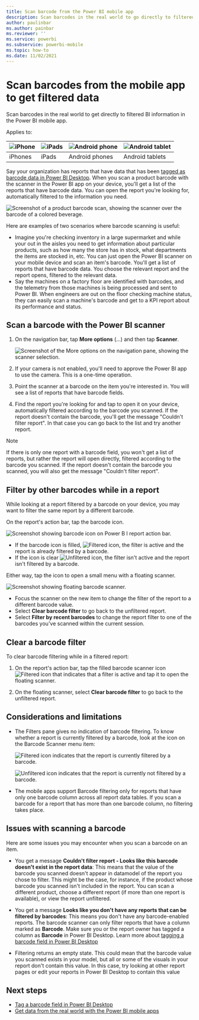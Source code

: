 ```yaml
---
title: Scan barcode from the Power BI mobile app
description: Scan barcodes in the real world to go directly to filtered BI information in the Power BI mobile app.
author: paulinbar
ms.author: painbar
ms.reviewer: ''
ms.service: powerbi
ms.subservice: powerbi-mobile
ms.topic: how-to
ms.date: 11/02/2021
---
```

# Scan barcodes from the mobile app to get filtered data 
Scan barcodes in the real world to get directly to filtered BI information in the Power BI mobile app.

Applies to:

| ![iPhone](./media/mobile-apps-qr-code/ios-logo-40-px.png) | ![iPads](./media/mobile-apps-qr-code/ios-logo-40-px.png) | ![Android phone](././media/mobile-apps-qr-code/android-logo-40-px.png) | ![Android tablet](././media/mobile-apps-qr-code/android-logo-40-px.png) |
|:--- |:--- |:--- |:--- |
|iPhones |iPads |Android phones |Android tablets |

Say your organization has reports that have data that has been [tagged as barcode data in Power BI Desktop](../../transform-model/desktop-mobile-barcodes.md). When you scan a product barcode with the scanner in the Power BI app on your device, you'll get a list of the reports that have barcode data. You can open the report you're looking for, automatically filtered to the information you need.

![Screenshot of a product barcode scan, showing the scanner over the barcode of a colored beverage.](media/mobile-apps-scan-barcode-iphone/power-bi-barcode-scanner.png)

Here are examples of two scenarios where barcode scanning is useful:
* Imagine you're checking inventory in a large supermarket and while your out in the aisles you need to get information about particular products, such as how many the store has in stock, what departments the items are stocked in, etc. You can just open the Power BI scanner on your mobile device and scan an item's barcode. You'll get a list of reports that have barcode data. You choose the relevant report and the report opens, filtered to the relevant data.
* Say the machines on a factory floor are identified with barcodes, and the telemetry from those machines is being processed and sent to Power BI. When engineers are out on the floor checking machine status, they can easily scan a machine's barcode and get to a KPI report about its performance and status.

## Scan a barcode with the Power BI scanner
1. On the navigation bar, tap **More options** (...) and then tap **Scanner**.

    ![Screenshot of the More options on the navigation pane, showing the scanner selection.](media/mobile-apps-scan-barcode-iphone/power-bi-camera.png)

1. If your camera is not enabled, you'll need to approve the Power BI app to use the camera. This is a one-time operation. 
1. Point the scanner at a barcode on the item you're interested in. You will see a list of reports that have barcode fields.
1. Find the report you're looking for and tap to open it on your device, automatically filtered according to the barcode you scanned. If the report doesn't contain the barcode, you'll get the message "Couldn't filter report". In that case you can go back to the list and try another report.
    
>[!NOTE]
>If there is only one report with a barcode field, you won't get a list of reports, but rather the report will open directly, filtered according to the barcode you scanned. If the report doesn't contain the barcode you scanned, you will also get the message "Couldn't filter report".

## Filter by other barcodes while in a report
While looking at a report filtered by a barcode on your device, you may want to filter the same report by a different barcode.

On the report's action bar, tap the barcode icon.

![Screenshot showing barcode icon on Power B I report action bar.](media/mobile-apps-scan-barcode-iphone/power-bi-barcode-icon-on-report-action-bar.png)

* If the barcode icon is filled, ![Filtered icon](media/mobile-apps-scan-barcode-iphone/power-bi-barcode-filtered-icon-black.png), the filter is active and the report is already filtered by a barcode. 
* If the icon is clear ![Unfiltered icon](media/mobile-apps-scan-barcode-iphone/power-bi-barcode-unfiltered-icon.png), the filter isn't active and the report isn't filtered by a barcode. 

Either way, tap the icon to open a small menu with a floating scanner.

![Screenshot showing floating barcode scanner.](media/mobile-apps-scan-barcode-iphone/power-bi-floating-scanner.png)

* Focus the scanner on the new item to change the filter of the report to a different barcode value. 
* Select **Clear barcode filter** to go back to the unfiltered report.
* Select **Filter by recent barcodes** to change the report filter to one of the barcodes you've scanned within the current session.

## Clear a barcode filter
To clear barcode filtering while in a filtered report:
1. On the report's action bar, tap the filled barcode scanner icon ![Filtered icon](media/mobile-apps-scan-barcode-iphone/power-bi-barcode-filtered-icon-black.png) that indicates that a filter is active and tap it to open the floating scanner.

1. On the floating scanner, select **Clear barcode filter** to go back to the unfiltered report.

## Considerations and limitations

* The Filters pane gives no indication of barcode filtering. To know whether a report is currently filtered by a barcode, look at the icon on the Barcode Scanner menu item:

    ![Filtered icon](media/mobile-apps-scan-barcode-iphone/power-bi-barcode-filtered-icon-black.png) indicates that the report is currently filtered by a barcode.
    
    ![Unfiltered icon](media/mobile-apps-scan-barcode-iphone/power-bi-barcode-unfiltered-icon.png) indicates that the report is currently not filtered by a barcode. 
* The mobile apps support Barcode filtering only for reports that have only one barcode column across all report data tables. If you scan a barcode for a report that has more than one barcode column, no filtering takes place.

## Issues with scanning a barcode
Here are some issues you may encounter when you scan a barcode on an item.

* You get a message **Couldn't filter report - Looks like this barcode doesn't exist in the report data**: This means that the value of the barcode you scanned doesn't appear in datamodel of the report you chose to filter. This might be the case, for instance, if the product whose barcode you scanned isn't included in the report. You can scan a different product, choose a different report (if more than one report is available), or view the report unfiltered.

* You get a message **Looks like you don't have any reports that can be filtered by barcodes**: This means you don't have any barcode-enabled reports. The barcode scanner can only filter reports that have a column marked as **Barcode**. Make sure you or the report owner has tagged a column as **Barcode** in Power BI Desktop. Learn more about [tagging a barcode field in Power BI Desktop](../../transform-model/desktop-mobile-barcodes.md)

* Filtering returns an empty state. This could mean that the barcode value you scanned exists in your model, but all or some of the visuals in your report don't contain this value. In this case, try looking at other report pages or edit your reports in Power BI Desktop to contain this value 

## Next steps
* [Tag a barcode field in Power BI Desktop](../../transform-model/desktop-mobile-barcodes.md)
* [Get data from the real world with the Power BI mobile apps](mobile-apps-data-in-real-world-context.md)